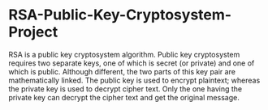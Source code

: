 # RSA-Public-Key-Cryptosystem-Project
RSA is a public key cryptosystem algorithm. Public key cryptosystem requires two separate keys, one of which is secret (or private) and one of which is public. Although different, the two parts of this key pair are mathematically linked. The public key is used to encrypt plaintext; whereas the private key is used to decrypt cipher text. Only the one having the private key can decrypt the cipher text and get the original message.
